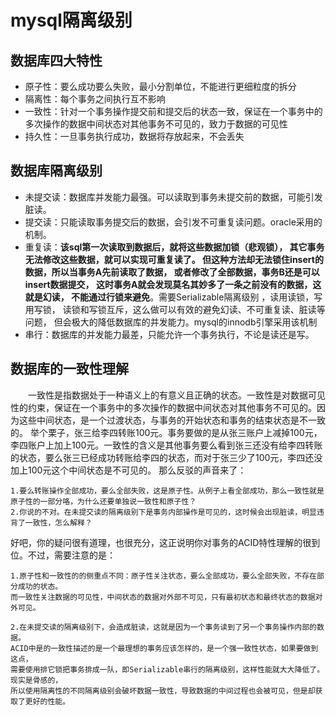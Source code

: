 # mysql隔离级别
## 数据库四大特性
- 原子性：要么成功要么失败，最小分割单位，不能进行更细粒度的拆分
- 隔离性：每个事务之间执行互不影响
- 一致性：针对一个事务操作提交前和提交后的状态一致，保证在一个事务中的多次操作的数据中间状态对其他事务不可见的，致力于数据的可见性
- 持久性：一旦事务执行成功，数据将存放起来，不会丢失
## 数据库隔离级别
- 未提交读：数据库并发能力最强。可以读取到事务未提交前的数据，可能引发脏读。
- 提交读：只能读取事务提交后的数据，会引发不可重复读问题。oracle采用的机制。
- 重复读：**该sql第一次读取到数据后，就将这些数据加锁（悲观锁），
其它事务无法修改这些数据，就可以实现可重复读了。
但这种方法却无法锁住insert的数据，所以当事务A先前读取了数据，
或者修改了全部数据，事务B还是可以insert数据提交，
这时事务A就会发现莫名其妙多了一条之前没有的数据，这就是幻读，
不能通过行锁来避免**。需要Serializable隔离级别 ，读用读锁，写用写锁，
读锁和写锁互斥，这么做可以有效的避免幻读、不可重复读、脏读等问题，
但会极大的降低数据库的并发能力。mysql的innodb引擎采用该机制
- 串行：数据库的并发能力最差，只能允许一个事务执行，不论是读还是写。

## 数据库的一致性理解
　　一致性是指数据处于一种语义上的有意义且正确的状态。一致性是对数据可见性的约束，保证在一个事务中的多次操作的数据中间状态对其他事务不可见的。因为这些中间状态，是一个过渡状态，与事务的开始状态和事务的结束状态是不一致的。
举个栗子，张三给李四转账100元。事务要做的是从张三账户上减掉100元，李四账户上加上100元。一致性的含义是其他事务要么看到张三还没有给李四转账的状态，要么张三已经成功转账给李四的状态，而对于张三少了100元，李四还没加上100元这个中间状态是不可见的。
那么反驳的声音来了：

    1.要么转账操作全部成功，要么全部失败，这是原子性。从例子上看全部成功，那么一致性就是原子性的一部分咯，为什么还要单独说一致性和原子性？
    2.你说的不对。在未提交读的隔离级别下是事务内部操作是可见的，这时候会出现脏读，明显违背了一致性，怎么解释？

好吧，你的疑问很有道理，也很充分，这正说明你对事务的ACID特性理解的很到位。不过，需要注意的是：

    1.原子性和一致性的的侧重点不同：原子性关注状态，要么全部成功，要么全部失败，不存在部分成功的状态。
    而一致性关注数据的可见性，中间状态的数据对外部不可见，只有最初状态和最终状态的数据对外可见。
    
    2.在未提交读的隔离级别下，会造成脏读，这就是因为一个事务读到了另一个事务操作内部的数据。
    ACID中是的一致性描述的是一个最理想的事务应该怎样的，是一个强一致性状态，如果要做到这点，
    需要使用排它锁把事务排成一队，即Serializable串行的隔离级别，这样性能就大大降低了。现实是骨感的，
    所以使用隔离性的不同隔离级别会破坏数据一致性，导致数据的中间过程也会被可见，但是却获取了更好的性能。

